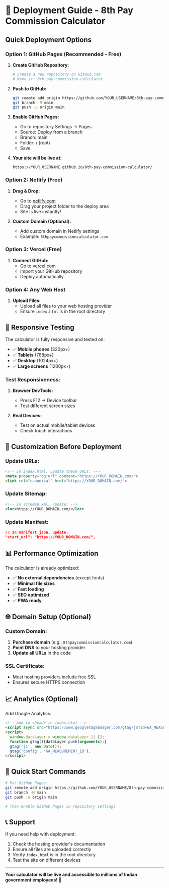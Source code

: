 # 🚀 Deployment Guide - 8th Pay Commission Calculator

## Quick Deployment Options

### Option 1: GitHub Pages (Recommended - Free)

1. **Create GitHub Repository:**
   ```bash
   # Create a new repository on GitHub.com
   # Name it: 8th-pay-commission-calculator
   ```

2. **Push to GitHub:**
   ```bash
   git remote add origin https://github.com/YOUR_USERNAME/8th-pay-commission-calculator.git
   git branch -M main
   git push -u origin main
   ```

3. **Enable GitHub Pages:**
   - Go to repository Settings → Pages
   - Source: Deploy from a branch
   - Branch: main
   - Folder: / (root)
   - Save

4. **Your site will be live at:**
   ```
   https://YOUR_USERNAME.github.io/8th-pay-commission-calculator/
   ```

### Option 2: Netlify (Free)

1. **Drag & Drop:**
   - Go to [netlify.com](https://netlify.com)
   - Drag your project folder to the deploy area
   - Site is live instantly!

2. **Custom Domain (Optional):**
   - Add custom domain in Netlify settings
   - Example: `8thpaycommissioncalculator.com`

### Option 3: Vercel (Free)

1. **Connect GitHub:**
   - Go to [vercel.com](https://vercel.com)
   - Import your GitHub repository
   - Deploy automatically

### Option 4: Any Web Host

1. **Upload Files:**
   - Upload all files to your web hosting provider
   - Ensure `index.html` is in the root directory

## 📱 Responsive Testing

The calculator is fully responsive and tested on:

- ✅ **Mobile phones** (320px+)
- ✅ **Tablets** (768px+)
- ✅ **Desktop** (1024px+)
- ✅ **Large screens** (1200px+)

### Test Responsiveness:

1. **Browser DevTools:**
   - Press F12 → Device toolbar
   - Test different screen sizes

2. **Real Devices:**
   - Test on actual mobile/tablet devices
   - Check touch interactions

## 🔧 Customization Before Deployment

### Update URLs:
```html
<!-- In index.html, update these URLs: -->
<meta property="og:url" content="https://YOUR_DOMAIN.com/">
<link rel="canonical" href="https://YOUR_DOMAIN.com/">
```

### Update Sitemap:
```xml
<!-- In sitemap.xml, update: -->
<loc>https://YOUR_DOMAIN.com/</loc>
```

### Update Manifest:
```json
// In manifest.json, update:
"start_url": "https://YOUR_DOMAIN.com/",
```

## 📊 Performance Optimization

The calculator is already optimized:

- ✅ **No external dependencies** (except fonts)
- ✅ **Minimal file sizes**
- ✅ **Fast loading**
- ✅ **SEO optimized**
- ✅ **PWA ready**

## 🌐 Domain Setup (Optional)

### Custom Domain:
1. **Purchase domain** (e.g., `8thpaycommissioncalculator.com`)
2. **Point DNS** to your hosting provider
3. **Update all URLs** in the code

### SSL Certificate:
- Most hosting providers include free SSL
- Ensures secure HTTPS connection

## 📈 Analytics (Optional)

Add Google Analytics:
```html
<!-- Add to <head> in index.html -->
<script async src="https://www.googletagmanager.com/gtag/js?id=GA_MEASUREMENT_ID"></script>
<script>
  window.dataLayer = window.dataLayer || [];
  function gtag(){dataLayer.push(arguments);}
  gtag('js', new Date());
  gtag('config', 'GA_MEASUREMENT_ID');
</script>
```

## 🚀 Quick Start Commands

```bash
# For GitHub Pages:
git remote add origin https://github.com/YOUR_USERNAME/8th-pay-commission-calculator.git
git branch -M main
git push -u origin main

# Then enable GitHub Pages in repository settings
```

## 📞 Support

If you need help with deployment:
1. Check the hosting provider's documentation
2. Ensure all files are uploaded correctly
3. Verify `index.html` is in the root directory
4. Test the site on different devices

---

**Your calculator will be live and accessible to millions of Indian government employees! 🎉** 